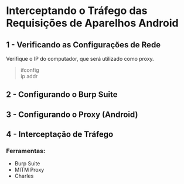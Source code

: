 #  Interceptando o Tráfego das Requisições de Aparelhos Android 

## 1 - Verificando as Configurações de Rede 

Verifique o IP do computador, que será utilizado como proxy. 

> ifconfig   
> ip addr  

## 2 - Configurando o Burp Suite 



## 3 - Configurando o Proxy (Android) 

## 4 - Interceptação de Tráfego 


### Ferramentas:  

- Burp Suite 
- MITM Proxy 
- Charles 
